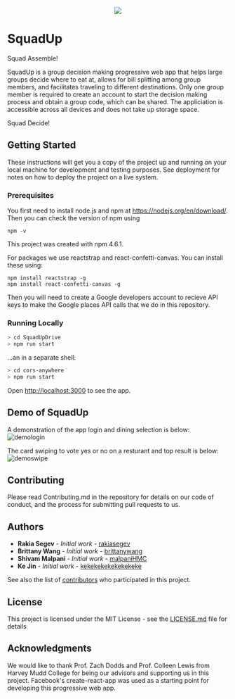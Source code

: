 <p align="center">
  <img src="https://github.com/teamSquadUp/SquadUpDrive/blob/master/src/images/logo.png">
</p>

# SquadUp

Squad Assemble! 

SquadUp is a group decision making progressive web app that helps large groups decide where to eat at, allows for bill splitting among group members, and facilitates traveling to different destinations. Only one group member is required to create an account to start the decision making process and obtain a group code, which can be shared. The appliciation is accessible across all devices and does not take up storage space. 

Squad Decide!

## Getting Started

These instructions will get you a copy of the project up and running on your local machine for development and testing purposes. See deployment for notes on how to deploy the project on a live system.

### Prerequisites

You first need to install node.js and npm at https://nodejs.org/en/download/. Then you can check the version of npm using
```
npm -v
```
This project was created with npm 4.6.1.

For packages we use reactstrap and react-confetti-canvas. You can install these using:
```
npm install reactstrap -g
npm install react-confetti-canvas -g
```

Then you will need to create a Google developers account to recieve API keys to make the Google places API calls that we do in this repository. 



### Running Locally
```bash
> cd SquadUpDrive
> npm run start 
```
...an in a separate shell:
```bash
> cd cors-anywhere
> npm run start
```
Open [http://localhost:3000](http://localhost:3000) to see the app.



## Demo of SquadUp
A demonstration of the app login and dining selection is below:
![demologin](https://user-images.githubusercontent.com/35832643/42336459-991cfb60-8038-11e8-8c81-383065dbe532.gif)

The card swiping to vote yes or no on a resturant and top result is below:
![demoswipe](https://user-images.githubusercontent.com/35832643/42336501-b90298ea-8038-11e8-8920-72b1f4563af3.gif)


## Contributing

Please read Contributing.md in the repository for details on our code of conduct, and the process for submitting pull requests to us.

## Authors

* **Rakia Segev** - *Initial work* - [rakiasegev](https://github.com/rakiasegev)
* **Brittany Wang** - *Initial work* - [brittanywang](https://github.com/brittanywang)
* **Shivam Malpani** - *Initial work* - [malpaniHMC](https://github.com/malpaniHMC)
* **Ke Jin** - *Initial work* - [kekekekekekekekeke](https://github.com/kekekekekekekekeke)

See also the list of [contributors](https://github.com/teamSquadUp/SquadUpDrive/contributors) who participated in this project.

## License

This project is licensed under the MIT License - see the [LICENSE.md](LICENSE.md) file for details

## Acknowledgments

We would like to thank Prof. Zach Dodds and Prof. Colleen Lewis from Harvey Mudd College for being our advisors and supporting us in this project. Facebook's create-react-app was used as a starting point for developing this progressive web app.
